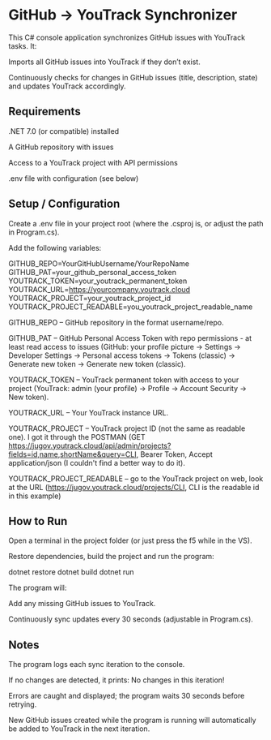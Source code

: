 # GitHub → YouTrack Synchronizer

This C# console application synchronizes GitHub issues with YouTrack tasks. It:

Imports all GitHub issues into YouTrack if they don’t exist.

Continuously checks for changes in GitHub issues (title, description, state) and updates YouTrack accordingly.

## Requirements

.NET 7.0 (or compatible) installed

A GitHub repository with issues

Access to a YouTrack project with API permissions

.env file with configuration (see below)

## Setup / Configuration

Create a .env file in your project root (where the .csproj is, or adjust the path in Program.cs).

Add the following variables:

GITHUB_REPO=YourGitHubUsername/YourRepoName
GITHUB_PAT=your_github_personal_access_token
YOUTRACK_TOKEN=your_youtrack_permanent_token
YOUTRACK_URL=https://yourcompany.youtrack.cloud
YOUTRACK_PROJECT=your_youtrack_project_id
YOUTRACK_PROJECT_READABLE=you_youtrack_project_readable_name

GITHUB_REPO – GitHub repository in the format username/repo.

GITHUB_PAT – GitHub Personal Access Token with repo permissions - at least read access to issues (GitHub: your profile picture -> Settings -> Developer Settings -> Personal access tokens -> Tokens (classic) -> Generate new token -> Generate new token (classic).

YOUTRACK_TOKEN – YouTrack permanent token with access to your project (YouTrack: admin (your profile) -> Profile -> Account Security -> New token).

YOUTRACK_URL – Your YouTrack instance URL.

YOUTRACK_PROJECT – YouTrack project ID (not the same as readable one). I got it through the POSTMAN (GET https://jugov.youtrack.cloud/api/admin/projects?fields=id,name,shortName&query=CLI, Bearer Token, Accept application/json (I couldn't find a better way to do it).

YOUTRACK_PROJECT_READABLE – go to the YouTrack project on web, look at the URL (https://jugov.youtrack.cloud/projects/CLI, CLI is the readable id in this example)

## How to Run

Open a terminal in the project folder (or just press the f5 while in the VS).

Restore dependencies, build the project and run the program:

dotnet restore
dotnet build
dotnet run

The program will:

Add any missing GitHub issues to YouTrack.

Continuously sync updates every 30 seconds (adjustable in Program.cs).

## Notes

The program logs each sync iteration to the console.

If no changes are detected, it prints: No changes in this iteration!

Errors are caught and displayed; the program waits 30 seconds before retrying.

New GitHub issues created while the program is running will automatically be added to YouTrack in the next iteration.
